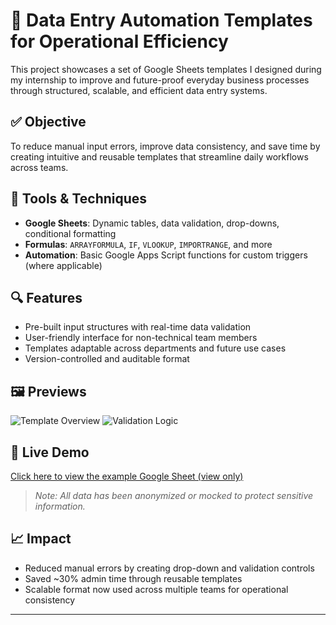 # 📁 Data Entry Automation Templates for Operational Efficiency

This project showcases a set of Google Sheets templates I designed during my internship to improve and future-proof everyday business processes through structured, scalable, and efficient data entry systems.

## ✅ Objective
To reduce manual input errors, improve data consistency, and save time by creating intuitive and reusable templates that streamline daily workflows across teams.

## 🧰 Tools & Techniques
- **Google Sheets**: Dynamic tables, data validation, drop-downs, conditional formatting
- **Formulas**: `ARRAYFORMULA`, `IF`, `VLOOKUP`, `IMPORTRANGE`, and more
- **Automation**: Basic Google Apps Script functions for custom triggers (where applicable)

## 🔍 Features
- Pre-built input structures with real-time data validation
- User-friendly interface for non-technical team members
- Templates adaptable across departments and future use cases
- Version-controlled and auditable format

## 🖼️ Previews
![Template Overview](images/template-overview.png)
![Validation Logic](images/data-validation.png)

## 🔗 Live Demo
[Click here to view the example Google Sheet (view only)](https://docs.google.com/spreadsheets/d/18uQnVkegN_wx8pye46UGYXVhewRmbEdVBosE07A5D7M/edit?usp=sharing)

> *Note: All data has been anonymized or mocked to protect sensitive information.*

## 📈 Impact
- Reduced manual errors by creating drop-down and validation controls
- Saved ~30% admin time through reusable templates
- Scalable format now used across multiple teams for operational consistency

---
